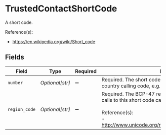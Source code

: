 # TrustedContactShortCode

A short code.

 Reference(s):
 - https://en.wikipedia.org/wiki/Short_code


## Fields

| Field                                                                                                                                                                                             | Type                                                                                                                                                                                              | Required                                                                                                                                                                                          | Description                                                                                                                                                                                       |
| ------------------------------------------------------------------------------------------------------------------------------------------------------------------------------------------------- | ------------------------------------------------------------------------------------------------------------------------------------------------------------------------------------------------- | ------------------------------------------------------------------------------------------------------------------------------------------------------------------------------------------------- | ------------------------------------------------------------------------------------------------------------------------------------------------------------------------------------------------- |
| `number`                                                                                                                                                                                          | *Optional[str]*                                                                                                                                                                                   | :heavy_minus_sign:                                                                                                                                                                                | Required. The short code digits, without a leading plus ('+') or country calling code, e.g. "611".                                                                                                |
| `region_code`                                                                                                                                                                                     | *Optional[str]*                                                                                                                                                                                   | :heavy_minus_sign:                                                                                                                                                                                | Required. The BCP-47 region code of the location where calls to this short code can be made, such as "US" and "BB".<br/><br/> Reference(s):<br/> - http://www.unicode.org/reports/tr35/#unicode_region_subtag |